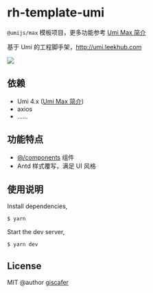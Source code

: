 # rh-template-umi

`@umijs/max` 模板项目，更多功能参考 [Umi Max 简介](https://next.umijs.org/zh-CN/docs/max/introduce)

基于 Umi 的工程脚手架，http://umi.leekhub.com

![](./demo.png)

## 依赖

- Umi 4.x ([Umi Max 简介](https://next.umijs.org/zh-CN/docs/max/introduce))
- axios
- ……

## 功能特点

- [@/components](http://components.leekhub.com/) 组件
- Antd 样式覆写，满足 UI 风格
  <!-- - Swagger Doc Api TypeScript 接口代码生成 -->
  <!-- - 主题换色 -->

## 使用说明

Install dependencies,

```bash
$ yarn
```

Start the dev server,

```bash
$ yarn dev
```

## License

MIT @author [giscafer](https://giscafer.com)
